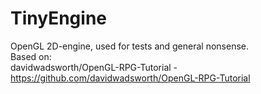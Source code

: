 # TinyEngine
OpenGL 2D-engine, used for tests and general nonsense.   
Based on:   
davidwadsworth/OpenGL-RPG-Tutorial - https://github.com/davidwadsworth/OpenGL-RPG-Tutorial
